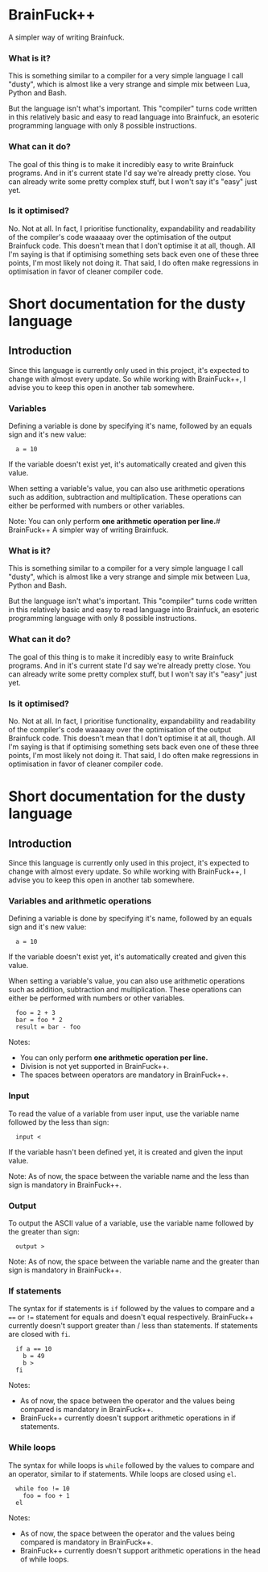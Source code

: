 # BrainFuck++
A simpler way of writing Brainfuck.

### What is it?
This is something similar to a compiler for a very simple language I call "dusty", which is almost like a very strange and simple mix between Lua, Python and Bash.

But the language isn't what's important. This "compiler" turns code written in this relatively basic and easy to read language into Brainfuck, an esoteric programming language with only 8 possible instructions.

### What can it do?
The goal of this thing is to make it incredibly easy to write Brainfuck programs. And in it's current state I'd say we're already pretty close. You can already write some pretty complex stuff, but I won't say it's "easy" just yet.

### Is it optimised?
No. Not at all. In fact, I prioritise functionality, expandability and readability of the compiler's code waaaaay over the optimisation of the output Brainfuck code. This doesn't mean that I don't optimise it at all, though. All I'm saying is that if optimising something sets back even one of these three points, I'm most likely not doing it. That said, I do often make regressions in optimisation in favor of cleaner compiler code.

# Short documentation for the dusty language

## Introduction
Since this language is currently only used in this project, it's expected to change with almost every update. So while working with BrainFuck++, I advise you to keep this open in another tab somewhere.

### Variables
Defining a variable is done by specifying it's name, followed by an equals sign and it's new value:
```
  a = 10
```
If the variable doesn't exist yet, it's automatically created and given this value.

When setting a variable's value, you can also use arithmetic operations such as addition, subtraction and multiplication. These operations can either be performed with numbers or other variables.

Note:
You can only perform **one arithmetic operation per line.**# BrainFuck++
A simpler way of writing Brainfuck.

### What is it?
This is something similar to a compiler for a very simple language I call "dusty", which is almost like a very strange and simple mix between Lua, Python and Bash.

But the language isn't what's important. This "compiler" turns code written in this relatively basic and easy to read language into Brainfuck, an esoteric programming language with only 8 possible instructions.

### What can it do?
The goal of this thing is to make it incredibly easy to write Brainfuck programs. And in it's current state I'd say we're already pretty close. You can already write some pretty complex stuff, but I won't say it's "easy" just yet.

### Is it optimised?
No. Not at all. In fact, I prioritise functionality, expandability and readability of the compiler's code waaaaay over the optimisation of the output Brainfuck code. This doesn't mean that I don't optimise it at all, though. All I'm saying is that if optimising something sets back even one of these three points, I'm most likely not doing it. That said, I do often make regressions in optimisation in favor of cleaner compiler code.

# Short documentation for the dusty language

## Introduction
Since this language is currently only used in this project, it's expected to change with almost every update. So while working with BrainFuck++, I advise you to keep this open in another tab somewhere.

### Variables and arithmetic operations
Defining a variable is done by specifying it's name, followed by an equals sign and it's new value:
```
  a = 10
```
If the variable doesn't exist yet, it's automatically created and given this value.

When setting a variable's value, you can also use arithmetic operations such as addition, subtraction and multiplication. These operations can either be performed with numbers or other variables.


```
  foo = 2 + 3
  bar = foo * 2
  result = bar - foo
```

Notes:
* You can only perform **one arithmetic operation per line.**
* Division is not yet supported in BrainFuck++.
* The spaces between operators are mandatory in BrainFuck++.

### Input
To read the value of a variable from user input, use the variable name followed by the less than sign:
```
  input <
```
If the variable hasn't been defined yet, it is created and given the input value.

Note: As of now, the space between the variable name and the less than sign is mandatory in BrainFuck++.

### Output
To output the ASCII value of a variable, use the variable name followed by the greater than sign:
```
  output >
```

Note: As of now, the space between the variable name and the greater than sign is mandatory in BrainFuck++.

### If statements
The syntax for if statements is `if` followed by the values to compare and a `==` or `!=` statement for equals and doesn't equal respectively. BrainFuck++ currently doesn't support greater than / less than statements. If statements are closed with `fi`.
```
  if a == 10
    b = 49
    b >
  fi
```

Notes:
* As of now, the space between the operator and the values being compared is mandatory in BrainFuck++.
* BrainFuck++ currently doesn't support arithmetic operations in if statements.

### While loops
The syntax for while loops is `while` followed by the values to compare and an operator, similar to if statements. While loops are closed using `el`.
```
  while foo != 10
    foo = foo + 1
  el
```

Notes:
* As of now, the space between the operator and the values being compared is mandatory in BrainFuck++.
* BrainFuck++ currently doesn't support arithmetic operations in the head of while loops.
